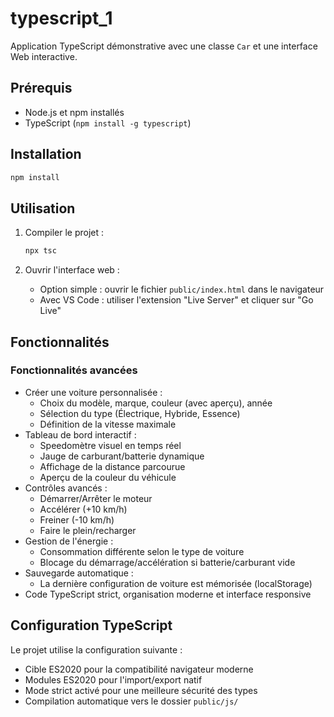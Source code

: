 # typescript_1

Application TypeScript démonstrative avec une classe `Car` et une interface Web interactive.

## Prérequis

- Node.js et npm installés
- TypeScript (`npm install -g typescript`)

## Installation

```bash
npm install
```

## Utilisation

1. Compiler le projet :

   ```bash
   npx tsc
   ```

2. Ouvrir l'interface web :
   - Option simple : ouvrir le fichier `public/index.html` dans le navigateur
   - Avec VS Code : utiliser l'extension "Live Server" et cliquer sur "Go Live"

## Fonctionnalités

### Fonctionnalités avancées

- Créer une voiture personnalisée :
  - Choix du modèle, marque, couleur (avec aperçu), année
  - Sélection du type (Électrique, Hybride, Essence)
  - Définition de la vitesse maximale
- Tableau de bord interactif :
  - Speedomètre visuel en temps réel
  - Jauge de carburant/batterie dynamique
  - Affichage de la distance parcourue
  - Aperçu de la couleur du véhicule
- Contrôles avancés :
  - Démarrer/Arrêter le moteur
  - Accélérer (+10 km/h)
  - Freiner (-10 km/h)
  - Faire le plein/recharger
- Gestion de l'énergie :
  - Consommation différente selon le type de voiture
  - Blocage du démarrage/accélération si batterie/carburant vide
- Sauvegarde automatique :
  - La dernière configuration de voiture est mémorisée (localStorage)
- Code TypeScript strict, organisation moderne et interface responsive

## Configuration TypeScript

Le projet utilise la configuration suivante :

- Cible ES2020 pour la compatibilité navigateur moderne
- Modules ES2020 pour l'import/export natif
- Mode strict activé pour une meilleure sécurité des types
- Compilation automatique vers le dossier `public/js/`
